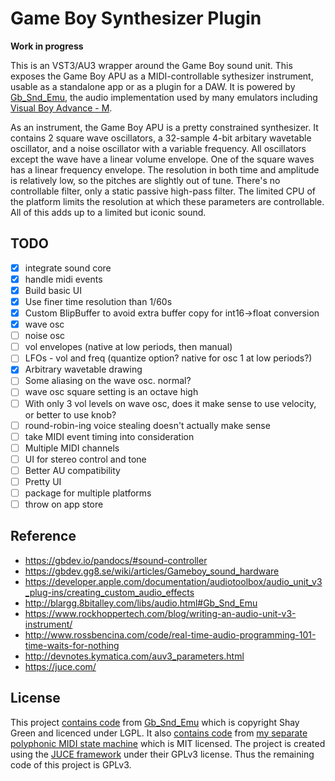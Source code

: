 # Game Boy Synthesizer Plugin

**Work in progress**

This is an VST3/AU3 wrapper around the Game Boy sound unit. This exposes the Game Boy APU as a MIDI-controllable sythesizer instrument, usable as a standalone app or as a plugin for a DAW. It is powered by [Gb_Snd_Emu](http://blargg.8bitalley.com/libs/audio.html#Gb_Snd_Emu), the audio implementation used by many emulators including [Visual Boy Advance - M](https://github.com/visualboyadvance-m/visualboyadvance-m).

As an instrument, the Game Boy APU is a pretty constrained synthesizer. It contains 2 square wave oscillators, a 32-sample 4-bit arbitary wavetable oscillator, and a noise oscillator with a variable frequency. All oscillators except the wave have a linear volume envelope. One of the square waves has a linear frequency envelope. The resolution in both time and amplitude is relatively low, so the pitches are slightly out of tune. There's no controllable filter, only a static passive high-pass filter. The limited CPU of the platform limits the resolution at which these parameters are controllable. All of this adds up to a limited but iconic sound.

## TODO

- [x] integrate sound core
- [x] handle midi events
- [x] Build basic UI
- [x] Use finer time resolution than 1/60s
- [x] Custom BlipBuffer to avoid extra buffer copy for int16->float conversion
- [x] wave osc
- [ ] noise osc
- [ ] vol envelopes (native at low periods, then manual)
- [ ] LFOs - vol and freq (quantize option? native for osc 1 at low periods?)
- [x] Arbitrary wavetable drawing
- [ ] Some aliasing on the wave osc. normal?
- [ ] wave osc square setting is an octave high
- [ ] With only 3 vol levels on wave osc, does it make sense to use velocity, or better to use knob?
- [ ] round-robin-ing voice stealing doesn't actually make sense
- [ ] take MIDI event timing into consideration
- [ ] Multiple MIDI channels
- [ ] UI for stereo control and tone
- [ ] Better AU compatibility
- [ ] Pretty UI
- [ ] package for multiple platforms
- [ ] throw on app store

## Reference

- https://gbdev.io/pandocs/#sound-controller
- https://gbdev.gg8.se/wiki/articles/Gameboy_sound_hardware
- https://developer.apple.com/documentation/audiotoolbox/audio_unit_v3_plug-ins/creating_custom_audio_effects
- http://blargg.8bitalley.com/libs/audio.html#Gb_Snd_Emu
- https://www.rockhoppertech.com/blog/writing-an-audio-unit-v3-instrument/
- http://www.rossbencina.com/code/real-time-audio-programming-101-time-waits-for-nothing
- http://devnotes.kymatica.com/auv3_parameters.html
- https://juce.com/

## License

This project [contains code](Source/Gb_Snd_Emu-0.1.4) from [Gb_Snd_Emu](http://blargg.8bitalley.com/libs/audio.html#Gb_Snd_Emu) which is copyright Shay Green and licenced under LGPL. It also [contains code](Source/midimanager) from [my separate polyphonic MIDI state machine](https://github.com/rabidaudio/midi-voicesteal) which is MIT licensed. The project is created using the [JUCE framework](https://juce.com/) under their GPLv3 license. Thus the remaining code of this project is GPLv3.
